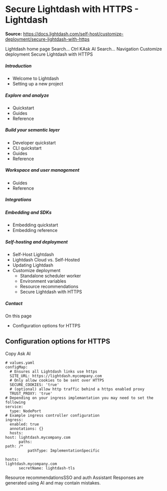 # Secure Lightdash with HTTPS - Lightdash

**Source:** https://docs.lightdash.com/self-host/customize-deployment/secure-lightdash-with-https

Lightdash home page
Search...
Ctrl KAsk AI
Search...
Navigation
Customize deployment
Secure Lightdash with HTTPS
##### Introduction
  * Welcome to Lightdash
  * Setting up a new project


##### Explore and analyze
  * Quickstart
  * Guides
  * Reference


##### Build your semantic layer
  * Developer quickstart
  * CLI quickstart
  * Guides
  * Reference


##### Workspace and user management
  * Guides
  * Reference


##### Integrations


##### Embedding and SDKs
  * Embedding quickstart
  * Embedding reference


##### Self-hosting and deployment
  * Self-Host Lightdash
  * Lightdash Cloud vs. Self-Hosted
  * Updating Lightdash
  * Customize deployment
    * Standalone scheduler worker
    * Environment variables
    * Resource recommendations
    * Secure Lightdash with HTTPS


##### Contact


On this page
  * Configuration options for HTTPS


##  Configuration options for HTTPS
Copy
Ask AI
```
# values.yaml
configMap:
  # Ensures all Lightdash links use https
  SITE_URL: https://lightdash.mycompany.com
  # Only allow cookies to be sent over HTTPS
  SECURE_COOKIES: 'true'
  # (optional) allow http traffic behind a https enabled proxy
  TRUST_PROXY: 'true'
# Depending on your ingress implemantation you may need to set the following
service:
  type: NodePort
# Example ingress controller configuration
ingress:
  enabled: true
  annotations: {}
  hosts:
host: lightdash.mycompany.com
      paths:
path: /*
          pathType: ImplementationSpecific

hosts:
lightdash.mycompany.com
      secretName: lightdash-tls

```

Resource recommendationsSSO and auth
Assistant
Responses are generated using AI and may contain mistakes.


